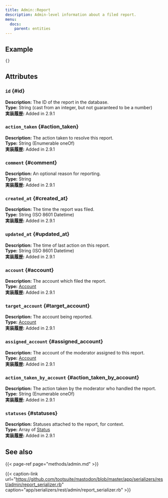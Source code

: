 ```yaml
---
title: Admin::Report
description: Admin-level information about a filed report.
menu:
  docs:
    parent: entities
---
```


## Example

```javascript
{}
```

## Attributes

### `id` {#id}

**Description:** The ID of the report in the database.\
**Type:** String \(cast from an integer, but not guaranteed to be a number\)\
**実装履歴:** Added in 2.9.1

### `action_taken` {#action_taken}

**Description:** The action taken to resolve this report.\
**Type:** String \(Enumerable oneOf\)\
**実装履歴:** Added in 2.9.1

### `comment` {#comment}

**Description:** An optional reason for reporting.\
**Type:** String\
**実装履歴:** Added in 2.9.1

### `created_at` {#created_at}

**Description:** The time the report was filed.\
**Type:** String \(ISO 8601 Datetime\)\
**実装履歴:** Added in 2.9.1

### `updated_at` {#updated_at}

**Description:** The time of last action on this report.\
**Type:** String \(ISO 8601 Datetime\)\
**実装履歴:** Added in 2.9.1

### `account` {#account}

**Description:** The account which filed the report.\
**Type:** [Account](account.md)\
**実装履歴:** Added in 2.9.1

### `target_account` {#target_account}

**Description:** The account being reported.\
**Type:** [Account](account.md)\
**実装履歴:** Added in 2.9.1

### `assigned_account` {#assigned_account}

**Description:** The account of the moderator assigned to this report.\
**Type:** [Account](account.md)\
**実装履歴:** Added in 2.9.1

### `action_taken_by_account` {#action_taken_by_account}

**Description:** The action taken by the moderator who handled the report.\
**Type:** String \(Enumerable oneOf\)\
**実装履歴:** Added in 2.9.1

### `statuses` {#statuses}

**Description:** Statuses attached to the report, for context.\
**Type:** Array of [Status](status.md)\
**実装履歴:** Added in 2.9.1

## See also

{{< page-ref page="methods/admin.md" >}}

{{< caption-link url="https://github.com/tootsuite/mastodon/blob/master/app/serializers/rest/admin/report_serializer.rb" caption="app/serializers/rest/admin/report\_serializer.rb" >}}



